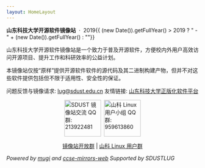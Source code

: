 ```yaml
---
layout: HomeLayout
---
```


**山东科技大学开源软件镜像站** &nbsp;·&nbsp; 2019{{ (new Date()).getFullYear() > 2019 ? " - " + (new Date()).getFullYear() : ""}}

山东科技大学开源软件镜像站是一个致力于普及开源软件，方便校内外用户高效访问开源项目、提升工作和科研效率的公益计划。

本镜像站仅按“原样”提供开源软件软件的源代码及其二进制构建产物，但并不对这些软件提供包括但不限于适用性、安全性的保证。

问题反馈与镜像请求: lug@sdust.edu.cn
友情链接: [山东科技大学正版化软件平台](http://zbh.sdust.edu.cn/)

<div style="display: flex; flex-direction: row; margin: 0 auto; width: 200px;"><img alt="SDUST 镜像站交流 QQ 群: 213922481" src="/assets/img/qr-open.png" style="height: 96px; padding-right: 8px;" /><img alt="山科 Linux 用户小组 QQ 群: 959613860" src="/assets/img/qr-lug.png" style="height: 96px;"></div><p style="text-align: center;"><a href="https://qm.qq.com/cgi-bin/qm/qr?k=N0xwz-MZbf4E0vb3eBrQKXq9Mma0-XEm&group_code=213922481">镜像站开放群</a> | <a href="https://qm.qq.com/cgi-bin/qm/qr?k=TnrbXdp1fM9R2EQSEMKF_fu7WcmdpnFh&group_code=959613860">山科 Linux 用户群</a></p>

_Powered by [mugi](https://github.com/sdustlug/mugi) and [ccse-mirrors-web](https://github.com/sdustlug/ccse-mirrors-web)_
_Supported by SDUSTLUG_
